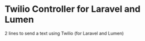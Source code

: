 # Twilio Controller for Laravel and Lumen
2 lines to send a text using Twilio (for Laravel and Lumen)
